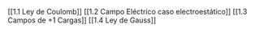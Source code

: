 [[1.1 Ley de Coulomb]]
[[1.2 Campo Eléctrico caso electroestático]]
[[1.3 Campos de +1 Cargas]]
[[1.4 Ley de Gauss]]